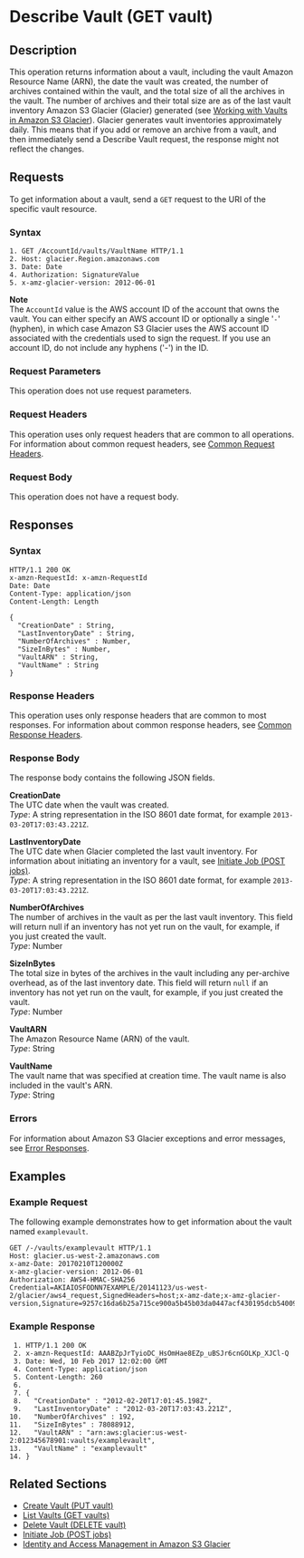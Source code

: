 # Describe Vault \(GET vault\)<a name="api-vault-get"></a>

## Description<a name="api-vault-get-description"></a>

This operation returns information about a vault, including the vault Amazon Resource Name \(ARN\), the date the vault was created, the number of archives contained within the vault, and the total size of all the archives in the vault\. The number of archives and their total size are as of the last vault inventory Amazon S3 Glacier \(Glacier\) generated \(see [Working with Vaults in Amazon S3 Glacier](working-with-vaults.md)\)\. Glacier generates vault inventories approximately daily\. This means that if you add or remove an archive from a vault, and then immediately send a Describe Vault request, the response might not reflect the changes\. 

## Requests<a name="api-vault-get-requests"></a>

To get information about a vault, send a `GET` request to the URI of the specific vault resource\.

### Syntax<a name="api-vault-get-requests-syntax"></a>

```
1. GET /AccountId/vaults/VaultName HTTP/1.1
2. Host: glacier.Region.amazonaws.com
3. Date: Date
4. Authorization: SignatureValue
5. x-amz-glacier-version: 2012-06-01
```

**Note**  
The `AccountId` value is the AWS account ID of the account that owns the vault\. You can either specify an AWS account ID or optionally a single '`-`' \(hyphen\), in which case Amazon S3 Glacier uses the AWS account ID associated with the credentials used to sign the request\. If you use an account ID, do not include any hyphens \('\-'\) in the ID\.

### Request Parameters<a name="api-vault-get-requests-parameters"></a>

This operation does not use request parameters\.

### Request Headers<a name="api-vault-get-requests-headers"></a>

This operation uses only request headers that are common to all operations\. For information about common request headers, see [Common Request Headers](api-common-request-headers.md)\.

### Request Body<a name="api-vault-get-requests-elements"></a>

This operation does not have a request body\.

## Responses<a name="api-vault-get-responses"></a>

### Syntax<a name="api-vault-get-responses-syntax"></a>

```
HTTP/1.1 200 OK
x-amzn-RequestId: x-amzn-RequestId
Date: Date
Content-Type: application/json
Content-Length: Length

{
  "CreationDate" : String,
  "LastInventoryDate" : String,
  "NumberOfArchives" : Number,
  "SizeInBytes" : Number,
  "VaultARN" : String,
  "VaultName" : String
}
```

### Response Headers<a name="api-vault-get-responses-headers"></a>

This operation uses only response headers that are common to most responses\. For information about common response headers, see [Common Response Headers](api-common-response-headers.md)\.

### Response Body<a name="api-vault-get-responses-elements"></a>

The response body contains the following JSON fields\.

**CreationDate**  
The UTC date when the vault was created\.   
*Type*: A string representation in the ISO 8601 date format, for example `2013-03-20T17:03:43.221Z`\.

**LastInventoryDate**  
The UTC date when Glacier completed the last vault inventory\. For information about initiating an inventory for a vault, see [Initiate Job \(POST jobs\)](api-initiate-job-post.md)\.  
*Type*: A string representation in the ISO 8601 date format, for example `2013-03-20T17:03:43.221Z`\.

**NumberOfArchives**  
The number of archives in the vault as per the last vault inventory\. This field will return null if an inventory has not yet run on the vault, for example, if you just created the vault\.  
*Type*: Number

**SizeInBytes**  
The total size in bytes of the archives in the vault including any per\-archive overhead, as of the last inventory date\. This field will return `null` if an inventory has not yet run on the vault, for example, if you just created the vault\.  
*Type*: Number

**VaultARN**  
The Amazon Resource Name \(ARN\) of the vault\.  
*Type*: String

**VaultName**  
The vault name that was specified at creation time\. The vault name is also included in the vault's ARN\.  
*Type*: String

### Errors<a name="api-vault-get-responses-errors"></a>

For information about Amazon S3 Glacier exceptions and error messages, see [Error Responses](api-error-responses.md)\.

## Examples<a name="api-vault-get-examples"></a>

### Example Request<a name="api-vault-get-example-request"></a>

The following example demonstrates how to get information about the vault named `examplevault`\.

```
GET /-/vaults/examplevault HTTP/1.1
Host: glacier.us-west-2.amazonaws.com
x-amz-Date: 20170210T120000Z
x-amz-glacier-version: 2012-06-01
Authorization: AWS4-HMAC-SHA256 Credential=AKIAIOSFODNN7EXAMPLE/20141123/us-west-2/glacier/aws4_request,SignedHeaders=host;x-amz-date;x-amz-glacier-version,Signature=9257c16da6b25a715ce900a5b45b03da0447acf430195dcb540091b12966f2a2
```

### Example Response<a name="api-vault-get-example-response"></a>

```
 1. HTTP/1.1 200 OK
 2. x-amzn-RequestId: AAABZpJrTyioDC_HsOmHae8EZp_uBSJr6cnGOLKp_XJCl-Q
 3. Date: Wed, 10 Feb 2017 12:02:00 GMT
 4. Content-Type: application/json
 5. Content-Length: 260
 6. 
 7. {
 8.   "CreationDate" : "2012-02-20T17:01:45.198Z",
 9.   "LastInventoryDate" : "2012-03-20T17:03:43.221Z",
10.   "NumberOfArchives" : 192,
11.   "SizeInBytes" : 78088912,
12.   "VaultARN" : "arn:aws:glacier:us-west-2:012345678901:vaults/examplevault",
13.   "VaultName" : "examplevault"
14. }
```

## Related Sections<a name="related-sections-vault-get"></a>
+ [Create Vault \(PUT vault\)](api-vault-put.md)
+ [List Vaults \(GET vaults\)](api-vaults-get.md)
+ [Delete Vault \(DELETE vault\)](api-vault-delete.md)
+ [Initiate Job \(POST jobs\)](api-initiate-job-post.md)
+ [Identity and Access Management in Amazon S3 Glacier](auth-and-access-control.md)